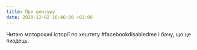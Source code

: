 ```yaml
---
title: Про цензуру
date: 2020-12-02 16:46:00 +02:00
---
```


Читаю моторошні історії по хештегу #facebookdisabledme і бачу, що це пиздець.